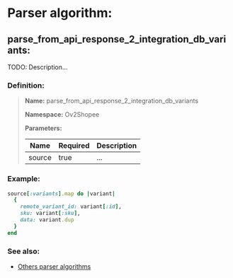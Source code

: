# Parser algorithm:
 
## parse_from_api_response_2_integration_db_variants:

TODO: Description...
    
### Definition:

> **Name:** parse_from_api_response_2_integration_db_variants
> 
> **Namespace:** Ov2Shopee
>
> **Parameters:**
> 
> | Name | Required | Description |
> | --- | --- | --- |
> | source | true | ... |

### Example:
```RUBY
source[:variants].map do |variant|
  {
    remote_variant_id: variant[:id],
    sku: variant[:sku],
    data: variant.dup
  }
end
```

### See also:
* [Others parser algorithms](overview?id=parse_from_api_response_2_integration_db_variants)